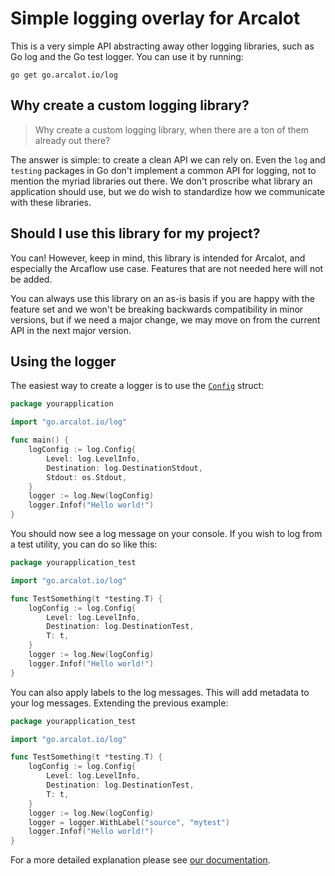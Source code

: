 # Simple logging overlay for Arcalot

This is a very simple API abstracting away other logging libraries, such as Go log and the Go test logger. You
can use it by running:

```
go get go.arcalot.io/log
```

## Why create a custom logging library?

> Why create a custom logging library, when there are a ton of them already out there?

The answer is simple: to create a clean API we can rely on. Even the `log` and `testing` packages in Go don't implement a common API for logging, not to mention the myriad libraries out there. We don't proscribe what library an application should use, but we do wish to standardize how we communicate with these libraries.

## Should I use this library for my project?

You can! However, keep in mind, this library is intended for Arcalot, and especially the Arcaflow use case. Features that are not needed here will not be added.

You can always use this library on an as-is basis if you are happy with the feature set and we won't be breaking backwards compatibility in minor versions, but if we need a major change, we may move on from the current API in the next major version.

## Using the logger

The easiest way to create a logger is to use the [`Config`](config.go) struct:

```go
package yourapplication

import "go.arcalot.io/log"

func main() {
    logConfig := log.Config{
        Level: log.LevelInfo,
        Destination: log.DestinationStdout,
        Stdout: os.Stdout,
    }
    logger := log.New(logConfig)
    logger.Infof("Hello world!")
}
```

You should now see a log message on your console. If you wish to log from a test utility, you can do so like this:

```go
package yourapplication_test

import "go.arcalot.io/log"

func TestSomething(t *testing.T) {
    logConfig := log.Config{
        Level: log.LevelInfo,
        Destination: log.DestinationTest,
        T: t,
    }
    logger := log.New(logConfig)
    logger.Infof("Hello world!")
}
```

You can also apply labels to the log messages. This will add metadata to your log messages. Extending the previous example:

```go
package yourapplication_test

import "go.arcalot.io/log"

func TestSomething(t *testing.T) {
    logConfig := log.Config{
        Level: log.LevelInfo,
        Destination: log.DestinationTest,
        T: t,
    }
    logger := log.New(logConfig)
    logger = logger.WithLabel("source", "mytest")
    logger.Infof("Hello world!")
}
```

For a more detailed explanation please see [our documentation](https://godoc.org/go.arcalot.io/log).
